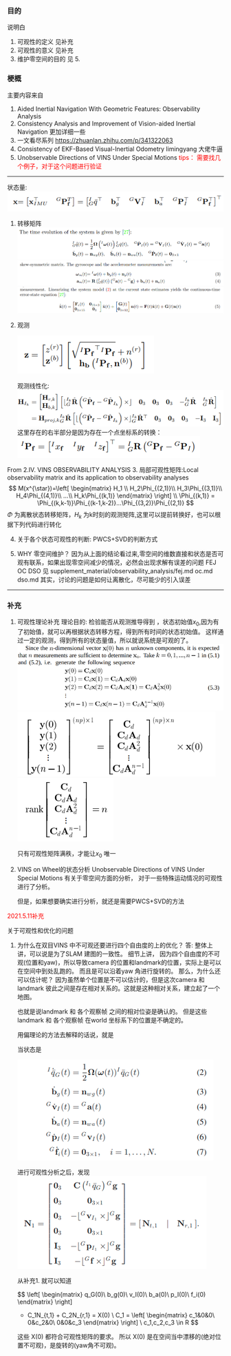 <!--
 * @Author: Liu Weilong
 * @Date: 2021-04-21 09:02:07
 * @LastEditors: Liu Weilong 
 * @LastEditTime: 2021-05-13 13:35:58
 * @FilePath: /Codes/30. supplement_material/observability_analysis/basic_observability.md
 * @Description: 
-->
### 目的
说明白
1. 可观性的定义 见补充
2. 可观性的意义 见补充
3. 维护零空间的目的 见 5.


### 梗概
主要内容来自
1. Aided Inertial Navigation With Geometric Features: Observability Analysis
2. Consistency Analysis and Improvement of Vision-aided Inertial Navigation 更加详细一些
3. 一文看尽系列 https://zhuanlan.zhihu.com/p/341322063
4. Consistency of EKF-Based Visual-Inertial Odometry limingyang 大佬牛逼
5. Unobservable Directions of VINS Under Special Motions
<font color = "Red">tips： 需要找几个例子，对于这个问题进行验证</font>


-----
状态量:
![](./pic/5.png)
1. 转移矩阵
   ![](./pic/1.png)
   ![](./pic/2.png)
   ![](./pic/3.png)
2. 观测
   
   ![](./pic/4.png)

   观测线性化:
   ![](./pic/6.png)
   这里存在的右半部分是因为存在一个点坐标系的转换：
   ![](./pic/7.png)
   
From 2.IV. VINS OBSERVABILITY ANALYSIS
3. 局部可观性矩阵:Local observability matrix and its
application to observability analyses
$$
    M(x^{\star})=\left[
        \begin{matrix}
            H_1 \\
            H_2\Phi_{(2,1)}\\
            H_3\Phi_{(3,1)}\\
            H_4\Phi_{(4,1)}\\
            ...\\
            H_k\Phi_{(k,1)}
        \end{matrix}
        \right]
        \\
       \Phi_{(k,1)} =  \Phi_{(k,k-1)}\Phi_{(k-1,k-2)}...\Phi_{(3,2)}\Phi_{(2,1)}
$$
$\Phi$ 为离散状态转移矩阵，$H_k$ 为k时刻的观测矩阵,这里可以提前转换好，也可以根据下列代码进行转化

4. 关于各个状态可观性的判断:
    PWCS+SVD的判断方式

5. WHY 零空间维护？
   因为从上面的结论看过来,零空间的维数直接和状态是否可观有联系，如果出现零空间减少的情况，必然会出现求解有误差的问题
   FEJ OC DSO 见 supplement_material/observability_analysis/fej.md oc.md dso.md
   其实，讨论的问题是如何让离散化，尽可能少的引入误差

-----
### 补充
1. 可观性理论补充
   理论目的:
   检验能否从观测推导得到 ，状态初始值$x_0$,因为有了初始值，就可以再根据状态转移方程，得到所有时间的状态初始值。
   这样通过一定的观测，得到所有的状态量值，所以就说系统是可观的了。
   ![](./pic/8.png)
   ![](./pic/10.png)
   ![](./pic/11.png)
   
   只有可观性矩阵满秩，才能让$x_0$ 唯一
2. VINS on Wheel的状态分析
   Unobservable Directions of VINS Under Special Motions 
   有关于零空间方面的分析，
   对于一些特殊运动情况的可观性进行了分析。

   但是，如果想要确实进行分析，就还是需要PWCS+SVD的方法
   
<font color = "Red"> 2021.5.11补充</font>


关于可观性和优化的问题
1. 为什么在双目VINS 中不可观还要进行四个自由度的上的优化？
   答: 整体上讲，可以说是为了SLAM 建图的一致性。
   细节上讲， 因为四个自由度的不可观(位置和yaw)，所以导致camera 的位置和landmark的位置，实际上是可以在空间中到处乱跑的。
   而且是可以沿着yaw 角进行旋转的。
   那么，为什么还可以估计呢？
   因为虽然单个位置是不可以估计的，但是这次camera 和landmark 彼此之间是存在相对关系的。这就是这种相对关系，建立起了一个地图。
   
   也就是说landmark 和 各个观察帧 之间的相对位姿是确认的。
   但是这些landmark 和 各个观察帧 在world 坐标系下的位置是不确定的。

   用偏理论的方法去解释的话说，就是

   当状态是

   ![](./pic/12.png)

   进行可观性分析之后，发现
   ![](./pic/13.png)

   从补充1. 就可以知道

   $$
   \left[
      \begin{matrix}
         q_G(0)\\
         b_g(0)\\
         v_I(0)\\
         b_a(0)\\
         p_I(0)\\
         f_i(0)
      \end{matrix}
      \right]
   + C_1N_{t,1} + C_2N_{r,1} = X(0)
   \\
   C_1 = \left[
      \begin{matrix}
         c_1&0&0\\
         0&c_2&0\\
         0&0&c_3
      \end{matrix}
   \right]
   \\
   c_1,c_2,c_3 \in R
   $$
   
   这些 X(0) 都符合可观性矩阵的要求。
   所以 X(0) 是在空间当中漂移的(绝对位置不可观)，是旋转的(yaw角不可观)。


   





